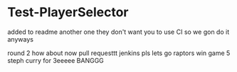 # Test-PlayerSelector

added to readme
another one
they don't want you to use CI
so we gon do it anyways

round 2
how about now
pull requesttt
jenkins pls
lets go raptors
win game 5
steph curry for 3eeeee
BANGGG
